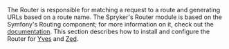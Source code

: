 The Router is responsible for matching a request to a route and generating URLs based on a route name. The Spryker's Router module is based on the Symfony's Routing component; for more information on it, check out the [documentation](https://symfony.com/doc/current/routing.html). This section describes how to install and configure the Router for [Yves](https://documentation.spryker.com/docs/en/router-yves-201907) and [Zed](https://documentation.spryker.com/docs/en/router-zed-201907).